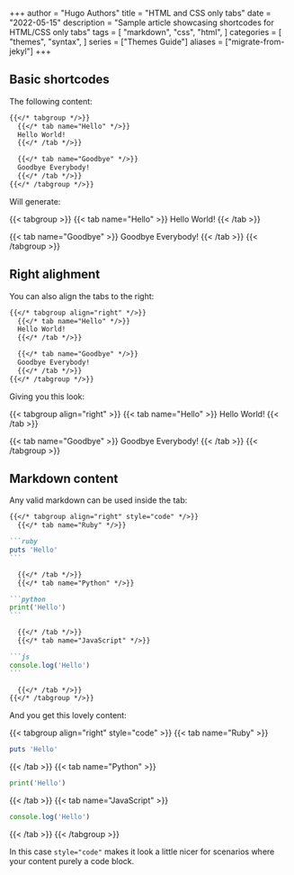 +++
author = "Hugo Authors"
title = "HTML and CSS only tabs"
date = "2022-05-15"
description = "Sample article showcasing shortcodes for HTML/CSS only tabs"
tags = [
    "markdown",
    "css",
    "html",
]
categories = [
    "themes",
    "syntax",
]
series = ["Themes Guide"]
aliases = ["migrate-from-jekyl"]
+++

## Basic shortcodes

The following content:

```markdown
{{</* tabgroup */>}}
  {{</* tab name="Hello" */>}}
  Hello World!
  {{</* /tab */>}}

  {{</* tab name="Goodbye" */>}}
  Goodbye Everybody!
  {{</* /tab */>}}
{{</* /tabgroup */>}}
```

Will generate:

{{< tabgroup >}}
  {{< tab name="Hello" >}}
  Hello World!
  {{< /tab >}}

  {{< tab name="Goodbye" >}}
  Goodbye Everybody!
  {{< /tab >}}
{{< /tabgroup >}}

## Right alighment

You can also align the tabs to the right:

```markdown
{{</* tabgroup align="right" */>}}
  {{</* tab name="Hello" */>}}
  Hello World!
  {{</* /tab */>}}

  {{</* tab name="Goodbye" */>}}
  Goodbye Everybody!
  {{</* /tab */>}}
{{</* /tabgroup */>}}
```

Giving you this look:

{{< tabgroup align="right" >}}
  {{< tab name="Hello" >}}
  Hello World!
  {{< /tab >}}

  {{< tab name="Goodbye" >}}
  Goodbye Everybody!
  {{< /tab >}}
{{< /tabgroup >}}

## Markdown content

Any valid markdown can be used inside the tab:

~~~markdown
{{</* tabgroup align="right" style="code" */>}}
  {{</* tab name="Ruby" */>}}

```ruby
puts 'Hello'
```

  {{</* /tab */>}}
  {{</* tab name="Python" */>}}

```python
print('Hello')
```

  {{</* /tab */>}}
  {{</* tab name="JavaScript" */>}}

```js
console.log('Hello')
```

  {{</* /tab */>}}
{{</* /tabgroup */>}}

~~~

And you get this lovely content:

{{< tabgroup align="right" style="code" >}}
  {{< tab name="Ruby" >}}

```ruby
puts 'Hello'
```

  {{< /tab >}}
  {{< tab name="Python" >}}

```python
print('Hello')
```

  {{< /tab >}}
  {{< tab name="JavaScript" >}}

```js
console.log('Hello')
```

  {{< /tab >}}
{{< /tabgroup >}}

In this case `style="code"` makes it look a little nicer for scenarios where
your content purely a code block.
